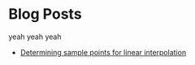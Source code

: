 # Blog Posts

yeah yeah yeah

<!-- - [[WIP] Wicked Fast Spatial Joins with Uber's H3](h3_spatial_joins) -- 2020-09-11 -->

- [Determining sample points for linear interpolation](pwl_resample.ipynb)
